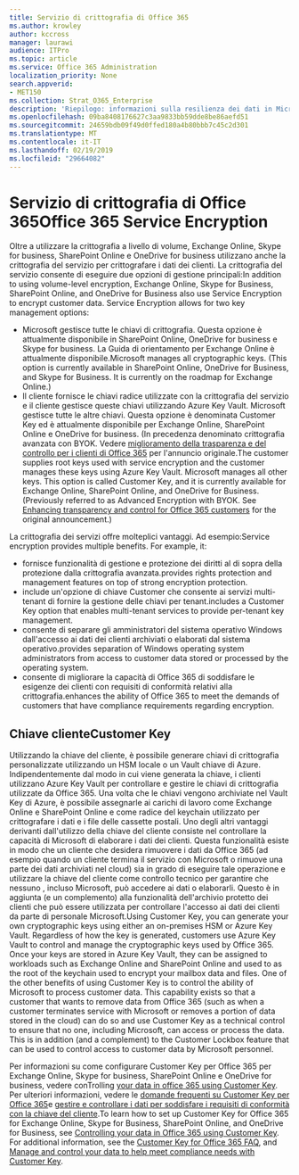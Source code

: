 ```yaml
---
title: Servizio di crittografia di Office 365
ms.author: krowley
author: kccross
manager: laurawi
audience: ITPro
ms.topic: article
ms.service: Office 365 Administration
localization_priority: None
search.appverid:
- MET150
ms.collection: Strat_O365_Enterprise
description: 'Riepilogo: informazioni sulla resilienza dei dati in Microsoft Office 365.'
ms.openlocfilehash: 09ba8408176627c3aa9833bb59dde8be86aefd51
ms.sourcegitcommit: 24659bdb09f49d0ffed180a4b80bbb7c45c2d301
ms.translationtype: MT
ms.contentlocale: it-IT
ms.lasthandoff: 02/19/2019
ms.locfileid: "29664082"
---
```

# <a name="office-365-service-encryption"></a><span data-ttu-id="a81e3-103">Servizio di crittografia di Office 365</span><span class="sxs-lookup"><span data-stu-id="a81e3-103">Office 365 Service Encryption</span></span>

<span data-ttu-id="a81e3-p101">Oltre a utilizzare la crittografia a livello di volume, Exchange Online, Skype for business, SharePoint Online e OneDrive for business utilizzano anche la crittografia del servizio per crittografare i dati dei clienti. La crittografia del servizio consente di eseguire due opzioni di gestione principali:</span><span class="sxs-lookup"><span data-stu-id="a81e3-p101">In addition to using volume-level encryption, Exchange Online, Skype for Business, SharePoint Online, and OneDrive for Business also use Service Encryption to encrypt customer data. Service Encryption allows for two key management options:</span></span>
- <span data-ttu-id="a81e3-p102">Microsoft gestisce tutte le chiavi di crittografia. Questa opzione è attualmente disponibile in SharePoint Online, OneDrive for business e Skype for business. La Guida di orientamento per Exchange Online è attualmente disponibile.</span><span class="sxs-lookup"><span data-stu-id="a81e3-p102">Microsoft manages all cryptographic keys. (This option is currently available in SharePoint Online, OneDrive for Business, and Skype for Business. It is currently on the roadmap for Exchange Online.)</span></span>
- <span data-ttu-id="a81e3-p103">Il cliente fornisce le chiavi radice utilizzate con la crittografia del servizio e il cliente gestisce queste chiavi utilizzando Azure Key Vault. Microsoft gestisce tutte le altre chiavi. Questa opzione è denominata Customer Key ed è attualmente disponibile per Exchange Online, SharePoint Online e OneDrive for business. (In precedenza denominato crittografia avanzata con BYOK. Vedere [miglioramento della trasparenza e del controllo per i clienti di Office 365](http://blogs.office.com/2015/04/21/enhancing-transparency-and-control-for-office-365-customers/) per l'annuncio originale.</span><span class="sxs-lookup"><span data-stu-id="a81e3-p103">The customer supplies root keys used with service encryption and the customer manages these keys using Azure Key Vault. Microsoft manages all other keys. This option is called Customer Key, and it is currently available for Exchange Online, SharePoint Online, and OneDrive for Business. (Previously referred to as Advanced Encryption with BYOK. See [Enhancing transparency and control for Office 365 customers](http://blogs.office.com/2015/04/21/enhancing-transparency-and-control-for-office-365-customers/) for the original announcement.)</span></span>

<span data-ttu-id="a81e3-p104">La crittografia dei servizi offre molteplici vantaggi. Ad esempio:</span><span class="sxs-lookup"><span data-stu-id="a81e3-p104">Service encryption provides multiple benefits. For example, it:</span></span>
- <span data-ttu-id="a81e3-116">fornisce funzionalità di gestione e protezione dei diritti al di sopra della protezione dalla crittografia avanzata.</span><span class="sxs-lookup"><span data-stu-id="a81e3-116">provides rights protection and management features on top of strong encryption protection.</span></span>
- <span data-ttu-id="a81e3-117">include un'opzione di chiave Customer che consente ai servizi multi-tenant di fornire la gestione delle chiavi per tenant.</span><span class="sxs-lookup"><span data-stu-id="a81e3-117">includes a Customer Key option that enables multi-tenant services to provide per-tenant key management.</span></span>
- <span data-ttu-id="a81e3-118">consente di separare gli amministratori del sistema operativo Windows dall'accesso ai dati dei clienti archiviati o elaborati dal sistema operativo.</span><span class="sxs-lookup"><span data-stu-id="a81e3-118">provides separation of Windows operating system administrators from access to customer data stored or processed by the operating system.</span></span>
- <span data-ttu-id="a81e3-119">consente di migliorare la capacità di Office 365 di soddisfare le esigenze dei clienti con requisiti di conformità relativi alla crittografia.</span><span class="sxs-lookup"><span data-stu-id="a81e3-119">enhances the ability of Office 365 to meet the demands of customers that have compliance requirements regarding encryption.</span></span>

## <a name="customer-key"></a><span data-ttu-id="a81e3-120">Chiave cliente</span><span class="sxs-lookup"><span data-stu-id="a81e3-120">Customer Key</span></span>
<span data-ttu-id="a81e3-p105">Utilizzando la chiave del cliente, è possibile generare chiavi di crittografia personalizzate utilizzando un HSM locale o un Vault chiave di Azure. Indipendentemente dal modo in cui viene generata la chiave, i clienti utilizzano Azure Key Vault per controllare e gestire le chiavi di crittografia utilizzate da Office 365. Una volta che le chiavi vengono archiviate nel Vault Key di Azure, è possibile assegnarle ai carichi di lavoro come Exchange Online e SharePoint Online e come radice del keychain utilizzato per crittografare i dati e i file delle cassette postali. Uno degli altri vantaggi derivanti dall'utilizzo della chiave del cliente consiste nel controllare la capacità di Microsoft di elaborare i dati dei clienti. Questa funzionalità esiste in modo che un cliente che desidera rimuovere i dati da Office 365 (ad esempio quando un cliente termina il servizio con Microsoft o rimuove una parte dei dati archiviati nel cloud) sia in grado di eseguire tale operazione e utilizzare la chiave del cliente come controllo tecnico per garantire che nessuno , incluso Microsoft, può accedere ai dati o elaborarli. Questo è in aggiunta (e un complemento) alla funzionalità dell'archivio protetto dei clienti che può essere utilizzata per controllare l'accesso ai dati dei clienti da parte di personale Microsoft.</span><span class="sxs-lookup"><span data-stu-id="a81e3-p105">Using Customer Key, you can generate your own cryptographic keys using either an on-premises HSM or Azure Key Vault. Regardless of how the key is generated, customers use Azure Key Vault to control and manage the cryptographic keys used by Office 365. Once your keys are stored in Azure Key Vault, they can be assigned to workloads such as Exchange Online and SharePoint Online and used to as the root of the keychain used to encrypt your mailbox data and files. One of the other benefits of using Customer Key is to control the ability of Microsoft to process customer data. This capability exists so that a customer that wants to remove data from Office 365 (such as when a customer terminates service with Microsoft or removes a portion of data stored in the cloud) can do so and use Customer Key as a technical control to ensure that no one, including Microsoft, can access or process the data. This is in addition (and a complement) to the Customer Lockbox feature that can be used to control access to customer data by Microsoft personnel.</span></span>

<span data-ttu-id="a81e3-p106">Per informazioni su come configurare Customer Key per Office 365 per Exchange Online, Skype for business, SharePoint Online e OneDrive for business, vedere conTrolling [your data in office 365 using Customer Key](https://support.office.com/article/Controlling-your-data-in-Office-365-using-Customer-Key-f2cd475a-e592-46cf-80a3-1bfb0fa17697). Per ulteriori informazioni, vedere le [domande frequenti su Customer Key per Office 365](https://support.office.com/article/Customer-Key-for-Office-365-FAQ-41ae293a-bd5c-4083-acd8-e1a2b4329da6)e [gestire e controllare i dati per soddisfare i requisiti di conformità con la chiave del cliente](https://techcommunity.microsoft.com/t5/Microsoft-Ignite-Content-2017/Manage-and-control-your-data-to-help-meet-compliance-needs-with/td-p/117580).</span><span class="sxs-lookup"><span data-stu-id="a81e3-p106">To learn how to set up Customer Key for Office 365 for Exchange Online, Skype for Business, SharePoint Online, and OneDrive for Business, see [Controlling your data in Office 365 using Customer Key](https://support.office.com/article/Controlling-your-data-in-Office-365-using-Customer-Key-f2cd475a-e592-46cf-80a3-1bfb0fa17697). For additional information, see the [Customer Key for Office 365 FAQ](https://support.office.com/article/Customer-Key-for-Office-365-FAQ-41ae293a-bd5c-4083-acd8-e1a2b4329da6), and [Manage and control your data to help meet compliance needs with Customer Key](https://techcommunity.microsoft.com/t5/Microsoft-Ignite-Content-2017/Manage-and-control-your-data-to-help-meet-compliance-needs-with/td-p/117580).</span></span>
